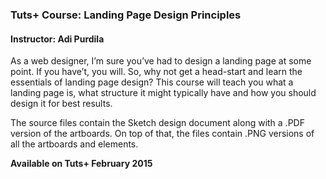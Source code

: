 ### Tuts+ Course: Landing Page Design Principles
#### Instructor: Adi Purdila

As a web designer, I’m sure you’ve had to design a landing page at some point. If you have’t, you will. So, why not get a head-start and learn the essentials of landing page design? This course will teach you what a landing page is, what structure it might typically have and how you should design it for best results.

The source files contain the Sketch design document along with a .PDF version of the artboards. On top of that, the files contain .PNG versions of all the artboards and elements.

**Available on Tuts+ February 2015**
